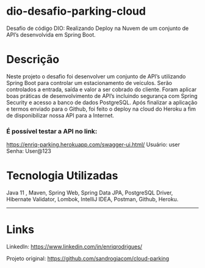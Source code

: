 # dio-desafio-parking-cloud
Desafio de código DIO: Realizando Deploy na Nuvem de um conjunto de API’s desenvolvida em Spring Boot.

# Descrição
Neste projeto o desafio foi desenvolver um conjunto de API’s utilizando Spring Boot para controlar um estacionamento de veículos. Serão controlados a entrada, saída e valor a ser cobrado do cliente. Foram aplicar boas práticas de desenvolvimento de API’s incluindo segurança com Spring Security e acesso a banco de dados PostgreSQL. Após finalizar a aplicação e termos enviado para o Github, foi feito o deploy na cloud do Heroku a fim de disponibilizar nossa API para a Internet.

### É possível testar a API no link:
https://enriq-parking.herokuapp.com/swagger-ui.html/
Usuário: user
Senha: User@123

# Tecnologia Utilizadas
Java 11 , Maven, Spring Web, Spring Data JPA, PostgreSQL Driver, Hibernate Validator, Lombok, IntelliJ IDEA, Postman, Github, Heroku.

****

# Links
LinkedIn:
https://www.linkedin.com/in/enriqrodrigues/

Projeto original:
https://github.com/sandrogiacom/cloud-parking
